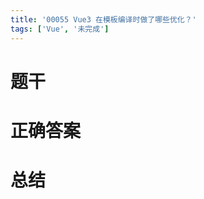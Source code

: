 ```yaml
---
title: '00055 Vue3 在模板编译时做了哪些优化？'
tags: ['Vue', '未完成']
---
```


# 题干



# 正确答案



# 总结



<script>
  function func() {

  }
  
</script>